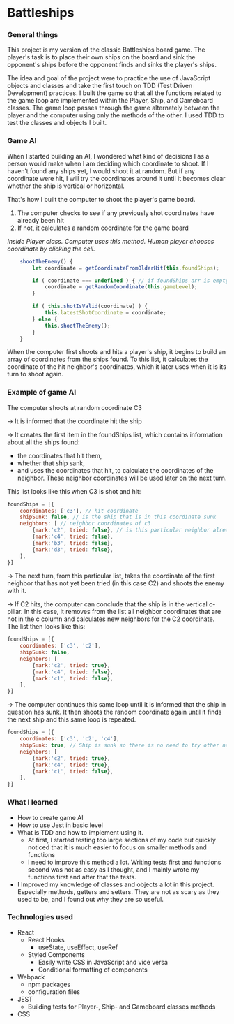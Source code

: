 # Battleships

### General things

This project is my version of the classic Battleships board game. The player's task is to place their own ships on the
board and sink the opponent's ships before the opponent finds and sinks the player's ships.

The idea and goal of the project were to practice the use of JavaScript objects and classes and take the first touch on
TDD (Test Driven Development) practices. I built the game so that all the functions related to the game loop are
implemented within the Player, Ship, and Gameboard classes. The game loop passes through the game alternately between
the player and the computer using only the methods of the other. I used TDD to test the classes and objects I built.

### Game AI

When I started building an AI, I wondered what kind of decisions I as a person would make when I am deciding which
coordinate to shoot. If I haven’t found any ships yet, I would shoot it at random. But if any coordinate were hit, I
will try the coordinates around it until it becomes clear whether the ship is vertical or horizontal.

That's how I built the computer to shoot the player's game board.

1. The computer checks to see if any previously shot coordinates have already been hit
2. If not, it calculates a random coordinate for the game board

*Inside Player class. Computer uses this method. Human player chooses coordinate by clicking the cell.*

```javascript
    shootTheEnemy() {
        let coordinate = getCoordinateFromOlderHit(this.foundShips);

        if ( coordinate === undefined ) { // if foundShips arr is empty/there is not any found ships
            coordinate = getRandomCoordinate(this.gameLevel);
        }

        if ( this.shotIsValid(coordinate) ) {
            this.latestShotCoordinate = coordinate;
        } else {
            this.shootTheEnemy();
        }
    }
```

When the computer first shoots and hits a player's ship, it begins to build an array of coordinates from the ships
found. To this list, it calculates the coordinate of the hit neighbor's coordinates, which it later uses when it is its
turn to shoot again.

### Example of game AI
The computer shoots at random coordinate C3

&#8594; It is informed that the coordinate hit the ship

&#8594; It creates the first item in the foundShips list, which contains information about all the ships found: 
- the coordinates that hit them, 
- whether that ship sank,
- and uses the coordinates that hit, to calculate the coordinates of the neighbor. These neighbor coordinates will be 
used later on the next turn.

This list looks like this when C3 is shot and hit:

```javascript
foundShips = [{
    coordinates: ['c3'], // hit coordinate
    shipSunk: false, // is the ship that is in this coordinate sunk
    neighbors: [ // neighbor coordinates of c3
        {mark:'c2', tried: false}, // is this particular neighbor already tried
        {mark:'c4', tried: false},
        {mark:'b3', tried: false},
        {mark:'d3', tried: false},        
    ],
}]
```

&#8594; The next turn, from this particular list, takes the coordinate of the first neighbor that has not yet been tried 
 (in this case C2) and shoots the enemy with it.

&#8594; If C2 hits, the computer can conclude that the ship is in the vertical c-pillar. In this case, it removes from 
the list all neighbor coordinates that are not in the c column and calculates new neighbors for the C2 coordinate. 
The list then looks like this:

```javascript
foundShips = [{
    coordinates: ['c3', 'c2'], 
    shipSunk: false, 
    neighbors: [ 
        {mark:'c2', tried: true}, 
        {mark:'c4', tried: false},
        {mark:'c1', tried: false},       
    ],
}]
```

&#8594; The computer continues this same loop until it is informed that the ship in question has sunk. It then 
shoots the random coordinate again until it finds the next ship and this same loop is repeated.
```javascript
foundShips = [{
    coordinates: ['c3', 'c2', 'c4'], 
    shipSunk: true, // Ship is sunk so there is no need to try other neighbor coordinates
    neighbors: [ 
        {mark:'c2', tried: true}, 
        {mark:'c4', tried: true},
        {mark:'c1', tried: false},       
    ],
}]
```

### What I learned

- How to create game AI 
- How to use Jest in basic level
- What is TDD and how to implement using it.
    - At first, I started testing too large sections of my code but quickly noticed that it is much easier to focus on
      smaller methods and functions
    - I need to improve this method a lot. Writing tests first and functions second was not as easy as I thought, and I
      mainly wrote my functions first and after that the tests.
- I Improved my knowledge of classes and objects a lot in this project. Especially methods, getters and setters. They
  are not as scary as they used to be, and I found out why they are so useful.

### Technologies used

- React
    - React Hooks
        - useState, useEffect, useRef
    - Styled Components
        - Easily write CSS in JavaScript and vice versa
        - Conditional formatting of components
- Webpack
    - npm packages
    - configuration files
- JEST
    - Building tests for Player-, Ship- and Gameboard classes methods
- CSS












